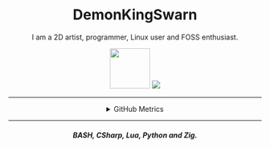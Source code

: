 <h1 align="center">
    DemonKingSwarn
</h1>
<p align="center">
    I am a 2D artist, programmer, Linux user and FOSS enthusiast.
</p>

<p align="center">
    <a href="https://discord.com/users/453522683745927178"><code><img src="https://discord.c99.nl/widget/theme-4/453522683745927178.png" height="80px"></code></a>
    <a href="https://discord.gg/JF85vTkDyC"><img src="https://invidget.switchblade.xyz/JF85vTkDyC"></a>
</p>

<hr>

<details align="center">
<summary>GitHub Metrics</summary>
<img src="https://metrics.lecoq.io/demonkingswarn?template=classic&followup=1&people=1&activity=1&achievements=1&lines=1&repositories=1&repositories=100&repositories.batch=100&repositories.forks=false&repositories.affiliations=owner&followup.sections=repositories&followup.indepth=false&people.limit=24&people.identicons=false&people.size=28&people.types=followers%2C%20following&people.shuffle=false&activity.limit=5&activity.load=300&activity.days=14&activity.visibility=all&activity.timestamps=false&activity.filter=all&achievements.threshold=C&achievements.secrets=true&achievements.display=detailed&achievements.limit=7&repositories.featured=demonkingswarn%2Fytmenu&config.timezone=Asia%2FKolkata">
</details>

<hr>

<h4 align="center">
    <i>
        BASH, CSharp, Lua, Python and Zig.
    </i>
</h4>
